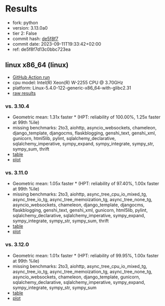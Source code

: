 # Results

- fork: python
- version: 3.13.0a0
- tier 2: False
- commit hash: [de5f8f7](https://github.com/python/cpython/commit/de5f8f7)
- commit date: 2023-09-11T19:33:42+02:00
- ref: de5f8f7d13c0bbc723ea

## linux x86_64 (linux)

- [GitHub Action run](https://github.com/faster-cpython/benchmarking/actions/runs/6178408594)
- cpu model: Intel(R) Xeon(R) W-2255 CPU @ 3.70GHz
- platform: Linux-5.4.0-122-generic-x86_64-with-glibc2.31
- [raw results](bm-20230911-linux-x86_64-python-de5f8f7d13c0bbc723ea-3.13.0a0-de5f8f7.json)

### vs. 3.10.4

- Geometric mean: 1.31x faster \* (HPT: reliability of 100.00%, 1.25x faster at 99th %ile)
- missing benchmarks: 2to3, aiohttp, asyncio_websockets, chameleon, django_template, djangocms, flaskblogging, genshi_text, genshi_xml, gunicorn, html5lib, pylint, sqlalchemy_declarative, sqlalchemy_imperative, sympy_expand, sympy_integrate, sympy_str, sympy_sum, thrift
- [table](bm-20230911-linux-x86_64-python-de5f8f7d13c0bbc723ea-3.13.0a0-de5f8f7-vs-3.10.4.md)
- [plot](bm-20230911-linux-x86_64-python-de5f8f7d13c0bbc723ea-3.13.0a0-de5f8f7-vs-3.10.4.png)

### vs. 3.11.0

- Geometric mean: 1.05x faster \* (HPT: reliability of 97.40%, 1.00x faster at 99th %ile)
- missing benchmarks: 2to3, aiohttp, async_tree_cpu_io_mixed_tg, async_tree_io_tg, async_tree_memoization_tg, async_tree_none_tg, asyncio_websockets, chameleon, django_template, djangocms, flaskblogging, genshi_text, genshi_xml, gunicorn, html5lib, pylint, sqlalchemy_declarative, sqlalchemy_imperative, sympy_expand, sympy_integrate, sympy_str, sympy_sum, thrift
- [table](bm-20230911-linux-x86_64-python-de5f8f7d13c0bbc723ea-3.13.0a0-de5f8f7-vs-3.11.0.md)
- [plot](bm-20230911-linux-x86_64-python-de5f8f7d13c0bbc723ea-3.13.0a0-de5f8f7-vs-3.11.0.png)

### vs. 3.12.0

- Geometric mean: 1.01x faster \* (HPT: reliability of 99.95%, 1.00x faster at 99th %ile)
- missing benchmarks: 2to3, aiohttp, async_tree_cpu_io_mixed_tg, async_tree_io_tg, async_tree_memoization_tg, async_tree_none_tg, asyncio_websockets, chameleon, django_template, gunicorn, sqlalchemy_declarative, sqlalchemy_imperative, sympy_expand, sympy_integrate, sympy_str, sympy_sum
- [table](bm-20230911-linux-x86_64-python-de5f8f7d13c0bbc723ea-3.13.0a0-de5f8f7-vs-3.12.0.md)
- [plot](bm-20230911-linux-x86_64-python-de5f8f7d13c0bbc723ea-3.13.0a0-de5f8f7-vs-3.12.0.png)

